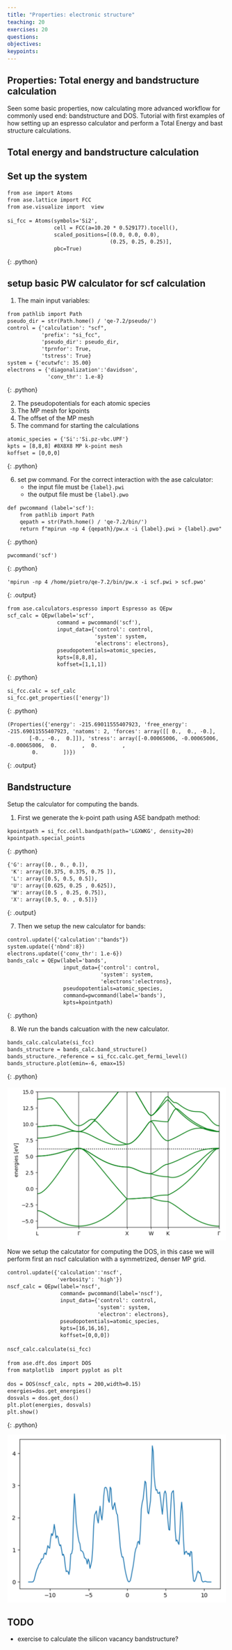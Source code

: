 ```yaml
---
title: "Properties: electronic structure"
teaching: 20
exercises: 20
questions:
objectives:
keypoints:
---
```


## Properties: Total energy and bandstructure calculation

Seen some basic properties, now calculating more advanced workflow for commonly used end: bandstructure and DOS.
Tutorial with  first examples of how setting up an espresso  calculator and perform a Total Energy and bast structure calculations. 

## Total energy and bandstructure calculation

## Set up the system

~~~
from ase import Atoms
from ase.lattice import FCC
from ase.visualize import  view

si_fcc = Atoms(symbols='Si2',
               cell = FCC(a=10.20 * 0.529177).tocell(),
               scaled_positions=[(0.0, 0.0, 0.0),
                                 (0.25, 0.25, 0.25)],
               pbc=True)
~~~
{: .python}

## setup basic PW calculator for scf calculation

1. The main input variables: 

~~~
from pathlib import Path
pseudo_dir = str(Path.home() / 'qe-7.2/pseudo/')
control = {'calculation': "scf",
           'prefix': "si_fcc",
           'pseudo_dir': pseudo_dir,
           'tprnfor': True,
           'tstress': True}
system = {'ecutwfc': 35.00}
electrons = {'diagonalization':'davidson',
             'conv_thr': 1.e-8}
~~~
{: .python}

2. The pseudopotentials for each atomic species
3. The MP mesh for kpoints 
4. The offset of the MP mesh 
5. The command for starting the calculations 

~~~
atomic_species = {'Si':'Si.pz-vbc.UPF'}
kpts = [8,8,8] #8X8X8 MP k-point mesh 
koffset = [0,0,0] 

~~~
{: .python}

6. set pw command. For the correct interaction with the ase calculator:
    * the input file must be `{label}.pwi`
    * the output file must be `{label}.pwo` 

~~~
def pwcommand (label='scf'): 
    from pathlib import Path
    qepath = str(Path.home() / 'qe-7.2/bin/')
    return f"mpirun -np 4 {qepath}/pw.x -i {label}.pwi > {label}.pwo" 
~~~
{: .python}

~~~
pwcommand('scf')
~~~
{: .python}

~~~
'mpirun -np 4 /home/pietro/qe-7.2/bin/pw.x -i scf.pwi > scf.pwo'
~~~
{: .output}

~~~
from ase.calculators.espresso import Espresso as QEpw
scf_calc = QEpw(label='scf',
                command = pwcommand('scf'),
                input_data={'control': control,
                            'system': system,
                            'electrons': electrons},
                pseudopotentials=atomic_species,
                kpts=[8,8,8],
                koffset=[1,1,1])
~~~
{: .python}

~~~
si_fcc.calc = scf_calc
si_fcc.get_properties(['energy'])
~~~
{: .python}

~~~
(Properties({'energy': -215.69011555407923, 'free_energy': -215.69011555407923, 'natoms': 2, 'forces': array([[ 0.,  0., -0.],
       [-0., -0.,  0.]]), 'stress': array([-0.00065006, -0.00065006, -0.00065006,  0.        ,  0.        ,
        0.        ])})
~~~
{: .output}

## Bandstructure

Setup the calculator for computing the bands. 
1. First we generate the k-point path using ASE bandpath method:

~~~
kpointpath = si_fcc.cell.bandpath(path='LGXWKG', density=20)
kpointpath.special_points
~~~
{: .python}

~~~
{'G': array([0., 0., 0.]),
 'K': array([0.375, 0.375, 0.75 ]),
 'L': array([0.5, 0.5, 0.5]),
 'U': array([0.625, 0.25 , 0.625]),
 'W': array([0.5 , 0.25, 0.75]),
 'X': array([0.5, 0. , 0.5])}
~~~
{: .output}

7. Then we setup the new calculator for bands:


~~~
control.update({'calculation':"bands"})
system.update({'nbnd':8})
electrons.update({'conv_thr': 1.e-6})
bands_calc = QEpw(label='bands',
                  input_data={'control': control,
                              'system': system,
                              'electrons':electrons},
                  pseudopotentials=atomic_species, 
                  command=pwcommand(label='bands'),
                  kpts=kpointpath) 
~~~
{: .python}

8. We run the bands calcuation with the new calculator. 

~~~
bands_calc.calculate(si_fcc)
bands_structure = bands_calc.band_structure()
bands_structure._reference = si_fcc.calc.get_fermi_level() 
bands_structure.plot(emin=-6, emax=15)
~~~
{: .python}

![](../fig/band_structure_Si.png)

Now we setup the calcutator for computing the DOS, in this case we will perform first an nscf calculation with a symmetrized, denser  MP grid. 

~~~
control.update({'calculation':'nscf',
                'verbosity': 'high'})
nscf_calc = QEpw(label='nscf',
                 command= pwcommand(label='nscf'),
                 input_data={'control': control,
                             'system': system,
                             'electron': electrons}, 
                 pseudopotentials=atomic_species, 
                 kpts=[16,16,16],
                 koffset=[0,0,0]) 
                            
nscf_calc.calculate(si_fcc)

from ase.dft.dos import DOS 
from matplotlib  import pyplot as plt

dos = DOS(nscf_calc, npts = 200,width=0.15) 
energies=dos.get_energies() 
dosvals = dos.get_dos() 
plt.plot(energies, dosvals)
plt.show()
~~~
{: .python}

![](../fig/DOS_Si.png)

## TODO
- exercise to calculate the silicon vacancy bandstructure?